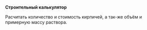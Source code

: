 **Строительный калькулятор**

Расчитать количество и стоимость кирпичей, а так-же объём и примерную массу раствора. 